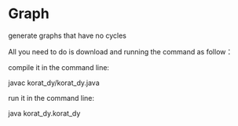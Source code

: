 Graph
=====

generate graphs that have no cycles

All you need to do is download and running the command as follow：

compile it in the command line:

javac korat_dy/korat_dy.java

run it in the command line:

java korat_dy.korat_dy
